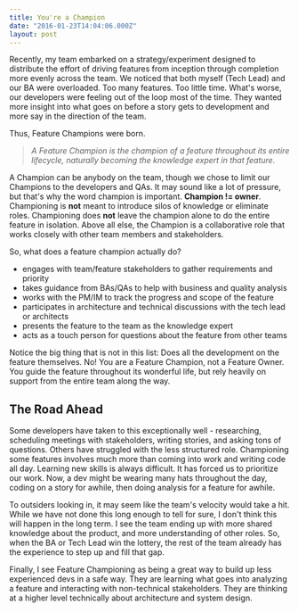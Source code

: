```yaml
---
title: You're a Champion
date: "2016-01-23T14:04:06.000Z"
layout: post
---
```


Recently, my team embarked on a strategy/experiment designed to distribute the effort of driving
features from inception through completion more evenly across the team. We noticed that both myself
(Tech Lead) and our BA were overloaded. Too many features. Too little time. What's worse, our
developers were feeling out of the loop most of the time. They wanted more insight into what goes on
before a story gets to development and more say in the direction of the team.

Thus, Feature Champions were born.

<!-- more -->

> _A Feature Champion is the champion of a feature throughout its entire lifecycle, naturally
> becoming the knowledge expert in that feature._

A Champion can be anybody on the team, though we chose to limit our Champions to the developers and
QAs. It may sound like a lot of pressure, but that's why the word champion is important. **Champion
!= owner**. Championing is **not** meant to introduce silos of knowledge or eliminate roles.
Championing does **not** leave the champion alone to do the entire feature in isolation. Above all
else, the Champion is a collaborative role that works closely with other team members and
stakeholders.

So, what does a feature champion actually do?

* engages with team/feature stakeholders to gather requirements and priority
* takes guidance from BAs/QAs to help with business and quality analysis
* works with the PM/IM to track the progress and scope of the feature
* participates in architecture and technical discussions with the tech lead or architects
* presents the feature to the team as the knowledge expert
* acts as a touch person for questions about the feature from other teams

Notice the big thing that is not in this list: Does all the development on the feature themselves.
No! You are a Feature Champion, not a Feature Owner. You guide the feature throughout its wonderful
life, but rely heavily on support from the entire team along the way.

## The Road Ahead

Some developers have taken to this exceptionally well - researching, scheduling meetings with
stakeholders, writing stories, and asking tons of questions. Others have struggled with the less
structured role. Championing some features involves much more than coming into work and writing code
all day. Learning new skills is always difficult. It has forced us to prioritize our work. Now, a
dev might be wearing many hats throughout the day, coding on a story for awhile, then doing analysis
for a feature for awhile.

To outsiders looking in, it may seem like the team's velocity would take a hit. While we have not
done this long enough to tell for sure, I don't think this will happen in the long term. I see the
team ending up with more shared knowledge about the product, and more understanding of other roles.
So, when the BA or Tech Lead win the lottery, the rest of the team already has the experience to
step up and fill that gap.

Finally, I see Feature Championing as being a great way to build up less experienced devs in a safe
way. They are learning what goes into analyzing a feature and interacting with non-technical
stakeholders. They are thinking at a higher level technically about architecture and system design.
